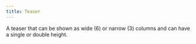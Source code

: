 ```yaml
---
title: Teaser
---
```

A teaser that can be shown as wide (6) or narrow (3) columns and can have a single or double height.
